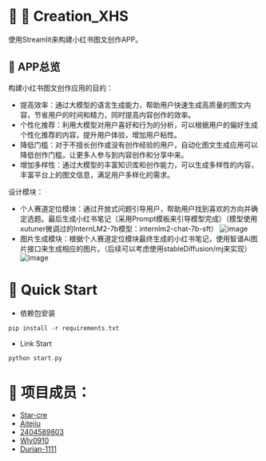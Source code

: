 # 🎈 💬 Creation_XHS
使用Streamlit来构建小红书图文创作APP。

## 👿 APP总览 
构建小红书图文创作应用的目的：
- 提高效率：通过大模型的语言生成能力，帮助用户快速生成高质量的图文内容，节省用户的时间和精力，同时提高内容创作的效率。
- 个性化推荐：利用大模型对用户喜好和行为的分析，可以根据用户的偏好生成个性化推荐的内容，提升用户体验，增加用户粘性。
- 降低门槛：对于不擅长创作或没有创作经验的用户，自动化图文生成应用可以降低创作门槛，让更多人参与到内容创作和分享中来。
- 增加多样性：通过大模型的丰富知识库和创作能力，可以生成多样性的内容，丰富平台上的图文信息，满足用户多样化的需求。

设计模块：
- 个人赛道定位模块：通过开放式问题引导用户，帮助用户找到喜欢的方向并确定选题。最后生成小红书笔记（采用Prompt模板来引导模型完成）（模型使用xutuner微调过的InternLM2-7b模型：internlm2-chat-7b-sft）
![image](https://github.com/Star-cre/Creation_XHS/assets/95208730/3bca08c6-8119-4a22-9f55-83420fa7195b)
- 图片生成模块：根据个人赛道定位模块最终生成的小红书笔记，使用智谱Ai图片接口来生成相应的图片。（后续可以考虑使用stableDiffusion/mj来实现）
![image](https://github.com/Star-cre/Creation_XHS/assets/95208730/8d6d4316-b70f-44a6-aea7-0521f7061451)

# 🤖 Quick Start
- 依赖包安装
```c
pip install -r requirements.txt
```
- Link Start
```c
python start.py
```

# 🧠 项目成员：
- [Star-cre](https://github.com/Star-cre)
- [Aitejiu](https://github.com/Aitejiu)
- [2404589803](https://github.com/2404589803)
- [Wly0910](https://github.com/Wly0910)
- [Durian-1111](https://github.com/Durian-1111)
